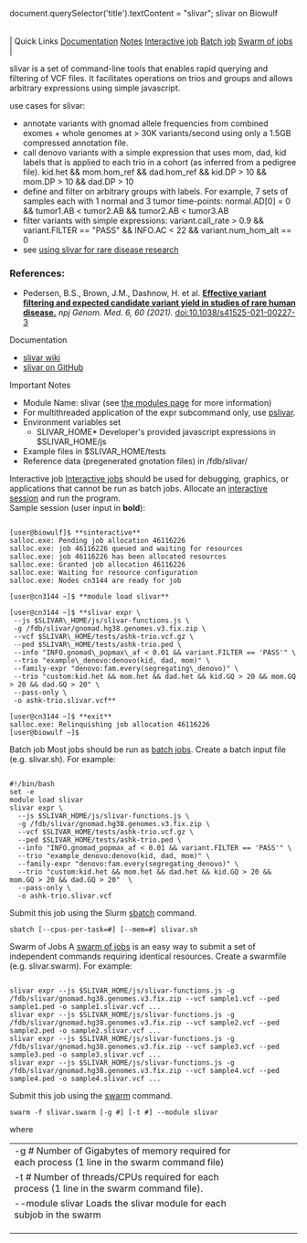 

document.querySelector('title').textContent = "slivar";
slivar on Biowulf


|  |
| --- |
| 
Quick Links
[Documentation](#doc)
[Notes](#notes)
[Interactive job](#int) 
[Batch job](#sbatch) 
[Swarm of jobs](#swarm) 
 |



 slivar is a set of command-line tools that enables rapid querying and filtering of VCF files. It facilitates operations on trios and groups and allows arbitrary expressions using simple javascript.




 use cases for slivar:
 * annotate variants with gnomad allele frequencies from combined exomes + whole genomes at > 30K variants/second using only a 1.5GB compressed annotation file.
* call denovo variants with a simple expression that uses mom, dad, kid labels that is applied to each trio in a cohort (as inferred from a pedigree file). kid.het && mom.hom\_ref && dad.hom\_ref && kid.DP > 10 && mom.DP > 10 && dad.DP > 10
* define and filter on arbitrary groups with labels. For example, 7 sets of samples each with 1 normal and 3 tumor time-points: normal.AD[0] = 0 && tumor1.AB < tumor2.AB && tumor2.AB < tumor3.AB
* filter variants with simple expressions: variant.call\_rate > 0.9 && variant.FILTER == "PASS" && INFO.AC < 22 && variant.num\_hom\_alt == 0
* see [using slivar for rare disease research](https://github.com/brentp/slivar/wiki/rare-disease)





### References:


* Pedersen, B.S., Brown, J.M., Dashnow, H. et al.
 [**Effective variant filtering and expected candidate variant yield in studies of rare human disease.**](https://www.ncbi.nlm.nih.gov/pubmed/00000000)
 *npj Genom. Med. 6, 60 (2021).*
[doi:10.1038/s41525-021-00227-3](https://doi.org/10.1038/s41525-021-00227-3)


Documentation
* [slivar wiki](https://github.com/brentp/slivar/wiki)
* [slivar on GitHub](https://github.com/brentp/slivar)


Important Notes
* Module Name: slivar (see [the modules page](/apps/modules.html) for more information)
 * For multithreaded application of the expr subcommand only, use [pslivar](https://github.com/brentp/slivar/wiki/parallel-slivar).
* Environment variables set 
	+ SLIVAR\_HOME* Developer's provided javascript expressions in $SLIVAR\_HOME/js
* Example files in $SLIVAR\_HOME/tests
* Reference data (pregenerated gnotation files) in /fdb/slivar/



Interactive job
[Interactive jobs](/docs/userguide.html#int) should be used for debugging, graphics, or applications that cannot be run as batch jobs.
Allocate an [interactive session](/docs/userguide.html#int) and run the program.   
Sample session (user input in **bold**):



```

[user@biowulf]$ **sinteractive**
salloc.exe: Pending job allocation 46116226
salloc.exe: job 46116226 queued and waiting for resources
salloc.exe: job 46116226 has been allocated resources
salloc.exe: Granted job allocation 46116226
salloc.exe: Waiting for resource configuration
salloc.exe: Nodes cn3144 are ready for job

[user@cn3144 ~]$ **module load slivar**

[user@cn3144 ~]$ **slivar expr \
 --js $SLIVAR\_HOME/js/slivar-functions.js \
 -g /fdb/slivar/gnomad.hg38.genomes.v3.fix.zip \
 --vcf $SLIVAR\_HOME/tests/ashk-trio.vcf.gz \
 --ped $SLIVAR\_HOME/tests/ashk-trio.ped \
 --info "INFO.gnomad\_popmax\_af < 0.01 && variant.FILTER == 'PASS'" \
 --trio "example\_denovo:denovo(kid, dad, mom)" \
 --family-expr "denovo:fam.every(segregating\_denovo)" \
 --trio "custom:kid.het && mom.het && dad.het && kid.GQ > 20 && mom.GQ > 20 && dad.GQ > 20" \
 --pass-only \
 -o ashk-trio.slivar.vcf**

[user@cn3144 ~]$ **exit**
salloc.exe: Relinquishing job allocation 46116226
[user@biowulf ~]$

```


Batch job
Most jobs should be run as [batch jobs](/docs/userguide.html#submit).
Create a batch input file (e.g. slivar.sh). For example:



```

#!/bin/bash
set -e
module load slivar
slivar expr \
  --js $SLIVAR_HOME/js/slivar-functions.js \
  -g /fdb/slivar/gnomad.hg38.genomes.v3.fix.zip \
  --vcf $SLIVAR_HOME/tests/ashk-trio.vcf.gz \
  --ped $SLIVAR_HOME/tests/ashk-trio.ped \
  --info "INFO.gnomad_popmax_af < 0.01 && variant.FILTER == 'PASS'" \
  --trio "example_denovo:denovo(kid, dad, mom)" \
  --family-expr "denovo:fam.every(segregating_denovo)" \
  --trio "custom:kid.het && mom.het && dad.het && kid.GQ > 20 && mom.GQ > 20 && dad.GQ > 20"  \
  --pass-only \
  -o ashk-trio.slivar.vcf

```

Submit this job using the Slurm [sbatch](/docs/userguide.html) command.



```
sbatch [--cpus-per-task=#] [--mem=#] slivar.sh
```

Swarm of Jobs 
A [swarm of jobs](/apps/swarm.html) is an easy way to submit a set of independent commands requiring identical resources.
Create a swarmfile (e.g. slivar.swarm). For example:



```

slivar expr --js $SLIVAR_HOME/js/slivar-functions.js -g /fdb/slivar/gnomad.hg38.genomes.v3.fix.zip --vcf sample1.vcf --ped sample1.ped -o sample1.slivar.vcf ...
slivar expr --js $SLIVAR_HOME/js/slivar-functions.js -g /fdb/slivar/gnomad.hg38.genomes.v3.fix.zip --vcf sample2.vcf --ped sample2.ped -o sample2.slivar.vcf ...
slivar expr --js $SLIVAR_HOME/js/slivar-functions.js -g /fdb/slivar/gnomad.hg38.genomes.v3.fix.zip --vcf sample3.vcf --ped sample3.ped -o sample3.slivar.vcf ...
slivar expr --js $SLIVAR_HOME/js/slivar-functions.js -g /fdb/slivar/gnomad.hg38.genomes.v3.fix.zip --vcf sample4.vcf --ped sample4.ped -o sample4.slivar.vcf ...

```

Submit this job using the [swarm](/apps/swarm.html) command.



```
swarm -f slivar.swarm [-g #] [-t #] --module slivar
```

where


|  |  |  |  |  |  |
| --- | --- | --- | --- | --- | --- |
| -g *#*  Number of Gigabytes of memory required for each process (1 line in the swarm command file)
 | -t *#* Number of threads/CPUs required for each process (1 line in the swarm command file).
 | --module slivar Loads the slivar module for each subjob in the swarm 
 | |
 | |
 | |








